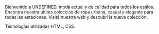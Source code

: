 Bienvenido a UNDEFINED, moda actual y de calidad para todos los estilos.
Encontrá nuestra última colección de ropa urbana, casual y elegante para todas las estaciones.
Visitá nuestra web y descubrí la nueva colección.

Tecnologías utilizadas
HTML, CSS.
